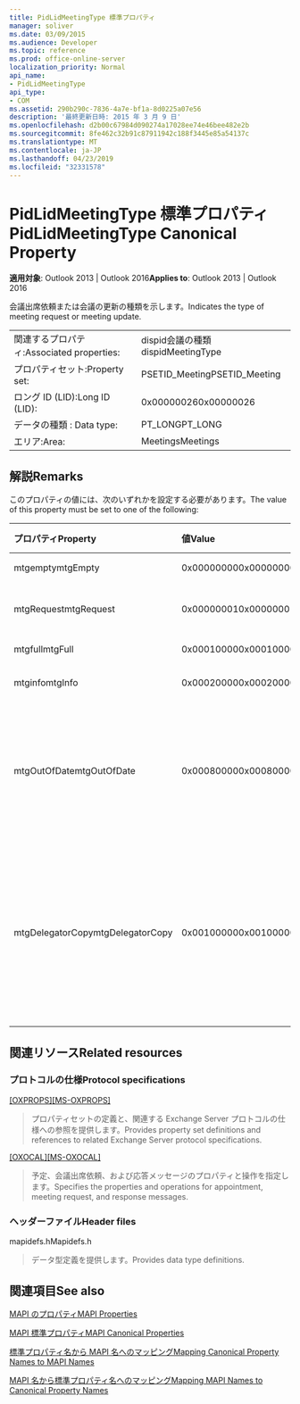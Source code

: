 ```yaml
---
title: PidLidMeetingType 標準プロパティ
manager: soliver
ms.date: 03/09/2015
ms.audience: Developer
ms.topic: reference
ms.prod: office-online-server
localization_priority: Normal
api_name:
- PidLidMeetingType
api_type:
- COM
ms.assetid: 290b290c-7836-4a7e-bf1a-8d0225a07e56
description: '最終更新日時: 2015 年 3 月 9 日'
ms.openlocfilehash: d2b00c67984d090274a17028ee74e46bee482e2b
ms.sourcegitcommit: 8fe462c32b91c87911942c188f3445e85a54137c
ms.translationtype: MT
ms.contentlocale: ja-JP
ms.lasthandoff: 04/23/2019
ms.locfileid: "32331578"
---
```

# <a name="pidlidmeetingtype-canonical-property"></a><span data-ttu-id="9c0fd-103">PidLidMeetingType 標準プロパティ</span><span class="sxs-lookup"><span data-stu-id="9c0fd-103">PidLidMeetingType Canonical Property</span></span>

  
  
<span data-ttu-id="9c0fd-104">**適用対象**: Outlook 2013 | Outlook 2016</span><span class="sxs-lookup"><span data-stu-id="9c0fd-104">**Applies to**: Outlook 2013 | Outlook 2016</span></span> 
  
<span data-ttu-id="9c0fd-105">会議出席依頼または会議の更新の種類を示します。</span><span class="sxs-lookup"><span data-stu-id="9c0fd-105">Indicates the type of meeting request or meeting update.</span></span>
  
|||
|:-----|:-----|
|<span data-ttu-id="9c0fd-106">関連するプロパティ:</span><span class="sxs-lookup"><span data-stu-id="9c0fd-106">Associated properties:</span></span>  <br/> |<span data-ttu-id="9c0fd-107">dispid会議の種類</span><span class="sxs-lookup"><span data-stu-id="9c0fd-107">dispidMeetingType</span></span>  <br/> |
|<span data-ttu-id="9c0fd-108">プロパティセット:</span><span class="sxs-lookup"><span data-stu-id="9c0fd-108">Property set:</span></span>  <br/> |<span data-ttu-id="9c0fd-109">PSETID_Meeting</span><span class="sxs-lookup"><span data-stu-id="9c0fd-109">PSETID_Meeting</span></span>  <br/> |
|<span data-ttu-id="9c0fd-110">ロング ID (LID):</span><span class="sxs-lookup"><span data-stu-id="9c0fd-110">Long ID (LID):</span></span>  <br/> |<span data-ttu-id="9c0fd-111">0x00000026</span><span class="sxs-lookup"><span data-stu-id="9c0fd-111">0x00000026</span></span>  <br/> |
|<span data-ttu-id="9c0fd-112">データの種類 : </span><span class="sxs-lookup"><span data-stu-id="9c0fd-112">Data type:</span></span>  <br/> |<span data-ttu-id="9c0fd-113">PT_LONG</span><span class="sxs-lookup"><span data-stu-id="9c0fd-113">PT_LONG</span></span>  <br/> |
|<span data-ttu-id="9c0fd-114">エリア:</span><span class="sxs-lookup"><span data-stu-id="9c0fd-114">Area:</span></span>  <br/> |<span data-ttu-id="9c0fd-115">Meetings</span><span class="sxs-lookup"><span data-stu-id="9c0fd-115">Meetings</span></span>  <br/> |
   
## <a name="remarks"></a><span data-ttu-id="9c0fd-116">解説</span><span class="sxs-lookup"><span data-stu-id="9c0fd-116">Remarks</span></span>

<span data-ttu-id="9c0fd-117">このプロパティの値には、次のいずれかを設定する必要があります。</span><span class="sxs-lookup"><span data-stu-id="9c0fd-117">The value of this property must be set to one of the following:</span></span>
  
|<span data-ttu-id="9c0fd-118">**プロパティ**</span><span class="sxs-lookup"><span data-stu-id="9c0fd-118">**Property**</span></span>|<span data-ttu-id="9c0fd-119">**値**</span><span class="sxs-lookup"><span data-stu-id="9c0fd-119">**Value**</span></span>|<span data-ttu-id="9c0fd-120">**説明**</span><span class="sxs-lookup"><span data-stu-id="9c0fd-120">**Description**</span></span>|
|:-----|:-----|:-----|
|<span data-ttu-id="9c0fd-121">mtgempty</span><span class="sxs-lookup"><span data-stu-id="9c0fd-121">mtgEmpty</span></span>  <br/> |<span data-ttu-id="9c0fd-122">0x00000000</span><span class="sxs-lookup"><span data-stu-id="9c0fd-122">0x00000000</span></span>  <br/> |<span data-ttu-id="9c0fd-123">予測.</span><span class="sxs-lookup"><span data-stu-id="9c0fd-123">Unspecified.</span></span>  <br/> |
|<span data-ttu-id="9c0fd-124">mtgRequest</span><span class="sxs-lookup"><span data-stu-id="9c0fd-124">mtgRequest</span></span>  <br/> |<span data-ttu-id="9c0fd-125">0x00000001</span><span class="sxs-lookup"><span data-stu-id="9c0fd-125">0x00000001</span></span>  <br/> |<span data-ttu-id="9c0fd-126">最初の会議出席依頼。</span><span class="sxs-lookup"><span data-stu-id="9c0fd-126">Initial meeting request.</span></span>  <br/> |
|<span data-ttu-id="9c0fd-127">mtgfull</span><span class="sxs-lookup"><span data-stu-id="9c0fd-127">mtgFull</span></span>  <br/> |<span data-ttu-id="9c0fd-128">0x00010000</span><span class="sxs-lookup"><span data-stu-id="9c0fd-128">0x00010000</span></span>  <br/> |<span data-ttu-id="9c0fd-129">完全更新。</span><span class="sxs-lookup"><span data-stu-id="9c0fd-129">Full update.</span></span>  <br/> |
|<span data-ttu-id="9c0fd-130">mtginfo</span><span class="sxs-lookup"><span data-stu-id="9c0fd-130">mtgInfo</span></span>  <br/> |<span data-ttu-id="9c0fd-131">0x00020000</span><span class="sxs-lookup"><span data-stu-id="9c0fd-131">0x00020000</span></span>  <br/> |<span data-ttu-id="9c0fd-132">情報更新。</span><span class="sxs-lookup"><span data-stu-id="9c0fd-132">Informational update.</span></span>  <br/> |
|<span data-ttu-id="9c0fd-133">mtgOutOfDate</span><span class="sxs-lookup"><span data-stu-id="9c0fd-133">mtgOutOfDate</span></span>  <br/> |<span data-ttu-id="9c0fd-134">0x00080000</span><span class="sxs-lookup"><span data-stu-id="9c0fd-134">0x00080000</span></span>  <br/> |<span data-ttu-id="9c0fd-135">この後に新しい会議出席依頼または会議の更新が受信されました。</span><span class="sxs-lookup"><span data-stu-id="9c0fd-135">A newer meeting request or meeting update was received after this one.</span></span>  <br/> |
|<span data-ttu-id="9c0fd-136">mtgDelegatorCopy</span><span class="sxs-lookup"><span data-stu-id="9c0fd-136">mtgDelegatorCopy</span></span>  <br/> |<span data-ttu-id="9c0fd-137">0x00100000</span><span class="sxs-lookup"><span data-stu-id="9c0fd-137">0x00100000</span></span>  <br/> |<span data-ttu-id="9c0fd-138">これは、代理人が会議関連オブジェクトを処理するときに、委任者のコピーに対して設定されます。</span><span class="sxs-lookup"><span data-stu-id="9c0fd-138">This is set on the delegator's copy when a delegate handles meeting-related objects.</span></span>  <br/> |
   
## <a name="related-resources"></a><span data-ttu-id="9c0fd-139">関連リソース</span><span class="sxs-lookup"><span data-stu-id="9c0fd-139">Related resources</span></span>

### <a name="protocol-specifications"></a><span data-ttu-id="9c0fd-140">プロトコルの仕様</span><span class="sxs-lookup"><span data-stu-id="9c0fd-140">Protocol specifications</span></span>

<span data-ttu-id="9c0fd-141">[[OXPROPS]](https://msdn.microsoft.com/library/f6ab1613-aefe-447d-a49c-18217230b148%28Office.15%29.aspx)</span><span class="sxs-lookup"><span data-stu-id="9c0fd-141">[[MS-OXPROPS]](https://msdn.microsoft.com/library/f6ab1613-aefe-447d-a49c-18217230b148%28Office.15%29.aspx)</span></span>
  
> <span data-ttu-id="9c0fd-142">プロパティセットの定義と、関連する Exchange Server プロトコルの仕様への参照を提供します。</span><span class="sxs-lookup"><span data-stu-id="9c0fd-142">Provides property set definitions and references to related Exchange Server protocol specifications.</span></span>
    
<span data-ttu-id="9c0fd-143">[[OXOCAL]](https://msdn.microsoft.com/library/09861fde-c8e4-4028-9346-e7c214cfdba1%28Office.15%29.aspx)</span><span class="sxs-lookup"><span data-stu-id="9c0fd-143">[[MS-OXOCAL]](https://msdn.microsoft.com/library/09861fde-c8e4-4028-9346-e7c214cfdba1%28Office.15%29.aspx)</span></span>
  
> <span data-ttu-id="9c0fd-144">予定、会議出席依頼、および応答メッセージのプロパティと操作を指定します。</span><span class="sxs-lookup"><span data-stu-id="9c0fd-144">Specifies the properties and operations for appointment, meeting request, and response messages.</span></span>
    
### <a name="header-files"></a><span data-ttu-id="9c0fd-145">ヘッダーファイル</span><span class="sxs-lookup"><span data-stu-id="9c0fd-145">Header files</span></span>

<span data-ttu-id="9c0fd-146">mapidefs.h</span><span class="sxs-lookup"><span data-stu-id="9c0fd-146">Mapidefs.h</span></span>
  
> <span data-ttu-id="9c0fd-147">データ型定義を提供します。</span><span class="sxs-lookup"><span data-stu-id="9c0fd-147">Provides data type definitions.</span></span>
    
## <a name="see-also"></a><span data-ttu-id="9c0fd-148">関連項目</span><span class="sxs-lookup"><span data-stu-id="9c0fd-148">See also</span></span>



[<span data-ttu-id="9c0fd-149">MAPI のプロパティ</span><span class="sxs-lookup"><span data-stu-id="9c0fd-149">MAPI Properties</span></span>](mapi-properties.md)
  
[<span data-ttu-id="9c0fd-150">MAPI 標準プロパティ</span><span class="sxs-lookup"><span data-stu-id="9c0fd-150">MAPI Canonical Properties</span></span>](mapi-canonical-properties.md)
  
[<span data-ttu-id="9c0fd-151">標準プロパティ名から MAPI 名へのマッピング</span><span class="sxs-lookup"><span data-stu-id="9c0fd-151">Mapping Canonical Property Names to MAPI Names</span></span>](mapping-canonical-property-names-to-mapi-names.md)
  
[<span data-ttu-id="9c0fd-152">MAPI 名から標準プロパティ名へのマッピング</span><span class="sxs-lookup"><span data-stu-id="9c0fd-152">Mapping MAPI Names to Canonical Property Names</span></span>](mapping-mapi-names-to-canonical-property-names.md)

